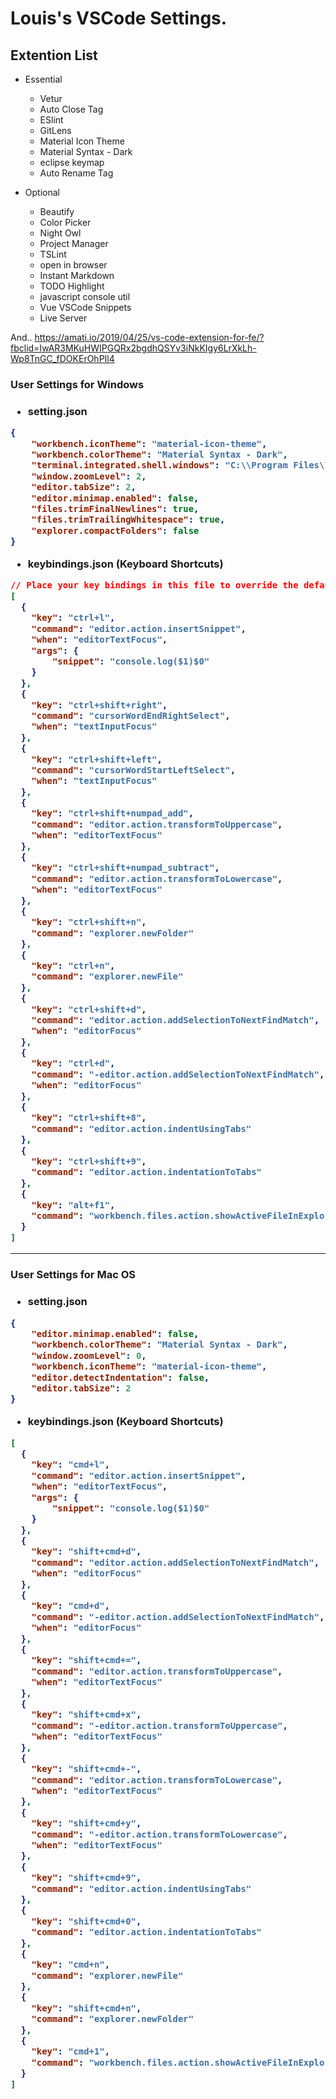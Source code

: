 <h1>Louis's VSCode Settings.</h1>

<h2>Extention List</h2>

* Essential
    - Vetur
    - Auto Close Tag
    - ESlint
    - GitLens
    - Material Icon Theme
    - Material Syntax - Dark
    - eclipse keymap
    - Auto Rename Tag

* Optional
    - Beautify
    - Color Picker
    - Night Owl
    - Project Manager
    - TSLint
    - open in browser
    - Instant Markdown
    - TODO Highlight
    - javascript console util
    - Vue VSCode Snippets
    - Live Server

And..
https://amati.io/2019/04/25/vs-code-extension-for-fe/?fbclid=IwAR3MKuHWIPGQRx2bgdhQSYv3iNkKIgy6LrXkLh-Wp8TnGC_fDOKErOhPIl4

<h3>User Settings for Windows<h3>

* setting.json
```json
{
    "workbench.iconTheme": "material-icon-theme",
    "workbench.colorTheme": "Material Syntax - Dark",
    "terminal.integrated.shell.windows": "C:\\Program Files\\Git\\bin\\bash.exe",
    "window.zoomLevel": 2,
    "editor.tabSize": 2,
    "editor.minimap.enabled": false,
    "files.trimFinalNewlines": true,
    "files.trimTrailingWhitespace": true,
    "explorer.compactFolders": false
}
```

* keybindings.json (Keyboard Shortcuts)
```json
// Place your key bindings in this file to override the defaults
[
  {
    "key": "ctrl+l",
    "command": "editor.action.insertSnippet",
    "when": "editorTextFocus",
    "args": {
        "snippet": "console.log($1)$0"
    }
  },
  {
    "key": "ctrl+shift+right",
    "command": "cursorWordEndRightSelect",
    "when": "textInputFocus"
  },
  {
    "key": "ctrl+shift+left",
    "command": "cursorWordStartLeftSelect",
    "when": "textInputFocus"
  },
  {
    "key": "ctrl+shift+numpad_add",
    "command": "editor.action.transformToUppercase",
    "when": "editorTextFocus"
  },
  {
    "key": "ctrl+shift+numpad_subtract",
    "command": "editor.action.transformToLowercase",
    "when": "editorTextFocus"
  },
  {
    "key": "ctrl+shift+n",
    "command": "explorer.newFolder"
  },
  {
    "key": "ctrl+n",
    "command": "explorer.newFile"
  },
  {
    "key": "ctrl+shift+d",
    "command": "editor.action.addSelectionToNextFindMatch",
    "when": "editorFocus"
  },
  {
    "key": "ctrl+d",
    "command": "-editor.action.addSelectionToNextFindMatch",
    "when": "editorFocus"
  },
  {
    "key": "ctrl+shift+8",
    "command": "editor.action.indentUsingTabs"
  },
  {
    "key": "ctrl+shift+9",
    "command": "editor.action.indentationToTabs"
  },
  {
    "key": "alt+f1",
    "command": "workbench.files.action.showActiveFileInExplorer"
  }
]
```

<hr>

<h3>User Settings for Mac OS<h3>

* setting.json
```json
{
    "editor.minimap.enabled": false,
    "workbench.colorTheme": "Material Syntax - Dark",
    "window.zoomLevel": 0,
    "workbench.iconTheme": "material-icon-theme",
    "editor.detectIndentation": false,
    "editor.tabSize": 2
}

```

* keybindings.json (Keyboard Shortcuts)
```json
[
  {
    "key": "cmd+l",
    "command": "editor.action.insertSnippet",
    "when": "editorTextFocus",
    "args": {
        "snippet": "console.log($1)$0"
    }
  },
  {
    "key": "shift+cmd+d",
    "command": "editor.action.addSelectionToNextFindMatch",
    "when": "editorFocus"
  },
  {
    "key": "cmd+d",
    "command": "-editor.action.addSelectionToNextFindMatch",
    "when": "editorFocus"
  },
  {
    "key": "shift+cmd+=",
    "command": "editor.action.transformToUppercase",
    "when": "editorTextFocus"
  },
  {
    "key": "shift+cmd+x",
    "command": "-editor.action.transformToUppercase",
    "when": "editorTextFocus"
  },
  {
    "key": "shift+cmd+-",
    "command": "editor.action.transformToLowercase",
    "when": "editorTextFocus"
  },
  {
    "key": "shift+cmd+y",
    "command": "-editor.action.transformToLowercase",
    "when": "editorTextFocus"
  },
  {
    "key": "shift+cmd+9",
    "command": "editor.action.indentUsingTabs"
  },
  {
    "key": "shift+cmd+0",
    "command": "editor.action.indentationToTabs"
  },
  {
    "key": "cmd+n",
    "command": "explorer.newFile"
  },
  {
    "key": "shift+cmd+n",
    "command": "explorer.newFolder"
  },
  {
    "key": "cmd+1",
    "command": "workbench.files.action.showActiveFileInExplorer"
  }
]
```
